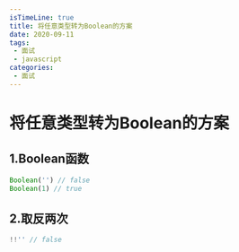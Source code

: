 ```yaml
---
isTimeLine: true
title: 将任意类型转为Boolean的方案
date: 2020-09-11
tags:
 - 面试
 - javascript
categories:
 - 面试
---
```

# 将任意类型转为Boolean的方案

## 1.Boolean函数
```js
Boolean('') // false
Boolean(1) // true
```

## 2.取反两次
```js
!!'' // false
```

<comment/>